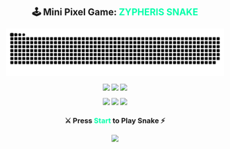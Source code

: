 <h2 align="center">🕹️ Mini Pixel Game: <span style="color:#00FFAA;">ZYPHERIS SNAKE</span></h2>

<p align="center">
  <!-- Snake tarzı katkı grafiği -->
  <img src="https://raw.githubusercontent.com/Platane/snk/output/github-contribution-grid-snake-dark.svg" alt="snake" />
</p>

<p align="center">
  <!-- Pixel art yılan ve engeller animasyonu -->
  <img src="https://media.tenor.com/5E2vxv5G6q0AAAAC/pixel-snake.gif" width="180">
  <img src="https://media.tenor.com/eDchk3srtycAAAAi/pixel-art-space.gif" width="120">
  <img src="https://media.tenor.com/Dx2hKJ0Yc9gAAAAi/pixel-art.gif" width="120">
</p>

<p align="center">
  <!-- Daha fazla retro pixel animasyon -->
  <img src="https://media.tenor.com/JmD6s7eE6M0AAAAi/pixel-swordsman.gif" width="80">
  <img src="https://media.tenor.com/Oj5k1n92j9gAAAAi/pixel-art-sword.gif" width="80">
  <img src="https://media.tenor.com/nQJxP21zU5IAAAAi/pixel-treasure.gif" width="80">
</p>

<h3 align="center">⚔️ Press <span style="color:#00FFAA;">Start</span> to Play Snake ⚡</h3>
<p align="center">
  <img src="https://media.tenor.com/CeDk6XdUMAAAAP8/pixel-art-press-start.gif" width="150">
</p>
